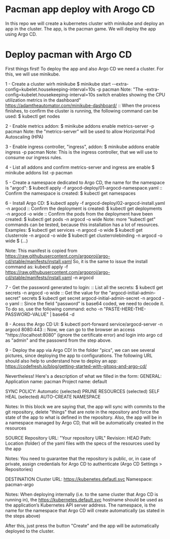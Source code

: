 # Pacman app deploy with Arogo CD

In this repo we will create a kubernetes cluster with minikube and deploy an app in the cluster. 
The app, is the pacman game. 
We will deploy the app using Argo CD. 

# Deploy pacman with Argo CD

First things first! To deploy the app and also Argo CD we need a cluster. For this, we will use minikube. 

1 - Create a cluster wirh minikube
$ minikube start --extra-config=kubelet.housekeeping-interval=10s -p pacman 
Note: 
"The -extra-config=kubelet.housekeeping-interval=10s switch enables showing the CPU utilization metrics in the dashboard" 
https://adamtheautomator.com/minikube-dashboard/ 
:: When the process finishes, to confirm the cluster is running, the following command can be used: 
$ kubectl get nodes 

2 - Enable metrics addon: 
$ minikube addons enable metrics-server -p pacman 
Note: the "metrics-server" will be used to allow Horizontal Pod Autoscaling (HPA)

3 - Enable ingress controller, "ingress", addon: 
$ minikube addons enable ingress -p pacman 
Note: This is the ingress controller, that we will use to consume our ingress rules.

4 - List all addons and confirm metrics-server and ingress are enable 
$ minikube addons list -p pacman 

5 - Create a namespace dedicated to Argo CD, the name for the namespace is "argcd": 
$ kubectl apply -f argocd-deploy/01-argocd-namespace.yaml 
:: Confirm the namespace is created: 
$ kubectl get namespaces 

6 - Install Argo CD: 
$ kubectl apply -f argocd-deploy/02-argocd-install.yaml -n argocd 
:: Confirm the deployment is created: 
$ kubectl get deployments -n argocd -o wide 
:: Confirm the pods from the deployment have been created: 
$ kubectl get pods -n argocd -o wide 
Note: more "kubectl get" commands can be tested, because this installation has a lot of resources. Examples: 
$ kubectl get services -n argocd -o wide 
$ kubectl get clusterrole -n argocd -o wide 
$ kubectl get clusterrolebinding -n argocd -o wide 
$ (...) 

Note: This manifest is copied from https://raw.githubusercontent.com/argoproj/argo-cd/stable/manifests/install.yaml 
So, it is the same to issue the install command as: kubectl apply -f https://raw.githubusercontent.com/argoproj/argo-cd/stable/manifests/install.yaml -n argocd 

7 - Get the password generated to login: 
:: List all the secrets: 
$ kubectl get secrets -n argocd -o wide 
:: Get the value for the "argocd-initial-admin-secret" secrets 
$ kubectl get secret argocd-initial-admin-secret -n argocd -o yaml 
:: Since the field "password" is base64 coded, we need to decode it. To do so, use the following command: 
echo -n "PASTE-HERE-THE-PASSWORD-VALUE" | base64 -d 


8 - Acess the Argo CD UI: 
$ kubectl port-forward service/argocd-server -n argocd 8080:443 
:: Now, we can go to the browser an access "https://localhost:8080" (ignore the certificate error) and login into argo cd as "admin" and the passowrd from the step above. 

9 - Deploy the app via Argo CD! In the folder "pics", we can see several pictures, since deploying the app to configurations.
The following URL should also help to understand how to deploy an app: 
https://codefresh.io/blog/getting-started-with-gitops-and-argo-cd/ 

Nevertheless! Here's a description of what we filled in the form:
GENERAL:
Application name: pacman
Project name: default

SYNC POLICY:
Automatic
(selected) PRUNE RESOURCES
(selected) SELF HEAL
(selected) AUTO-CREATE NAMESPACE

Notes: In this block we are saying that, the app will sync with commits to the git repository, delete "things" that are note in the repository and force the state of the app to what is defined in the repository.
Also, the app will be in a namespace managed by Argo CD, that will be automatically created in the resources

SOURCE
Repository URL: "Your repository URL"
Revision: HEAD
Path: Location (folder) of the yaml files with the specs of the resources used by the app

Notes: You need to guarantee that the repository is public, or, in case of private, assign credentials for Argo CD to authenticate (Argo CD Settings > Repositories)

DESTINATION
Cluster URL: https://kubenetes.defautl.svc
Namespace: pacman-argo

Notes: When deploying internally (i.e. to the same cluster that Argo CD is running in), the https://kubernetes.default.svc hostname should be used as the application’s Kubernetes API server address.
The namespace, is the name for the namespace that Argo CD will create automatically (as stated in the steps above)

After this, just press the button "Create" and the app will be automatically deployed to the cluster.